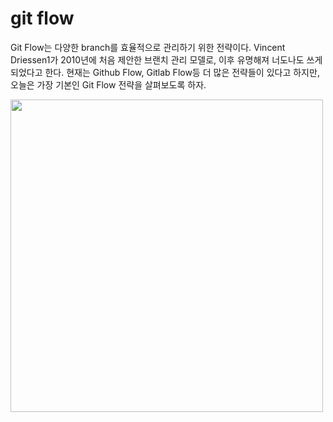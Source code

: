 # git flow

Git Flow는 다양한 branch를 효율적으로 관리하기 위한 전략이다. Vincent Driessen1가 2010년에 처음 제안한 브랜치 관리 모델로, 이후 유명해져 너도나도 쓰게 되었다고 한다. 현재는 Github Flow, Gitlab Flow등 더 많은 전략들이 있다고 하지만, 오늘은 가장 기본인 Git Flow 전략을 살펴보도록 하자.

<img style="width:500px; image-aline:center" src="https://nvie.com/img/git-model@2x.png">
